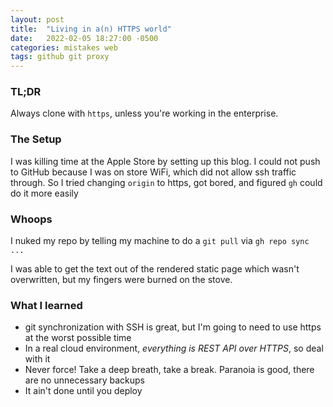 ```yaml
---
layout: post
title:  "Living in a(n) HTTPS world"
date:   2022-02-05 18:27:00 -0500
categories: mistakes web
tags: github git proxy
---
```


### TL;DR

Always clone with `https`, unless you're working in the enterprise.

### The Setup

I was killing time at the Apple Store by setting up this blog. I could not
push to GitHub because I was on store WiFi, which did not allow ssh traffic
through. So I tried changing `origin` to https, got bored, and figured `gh`
could do it more easily

### Whoops

I nuked my repo by telling my machine to do a `git pull` via `gh repo sync ...`

I was able to get the text out of the rendered static page which wasn't
overwritten, but my fingers were burned on the stove.

### What I learned

- git synchronization with SSH is great, but I'm going to need to use https
  at the worst possible time
- In a real cloud environment, *everything is REST API over HTTPS*, so deal
  with it
- Never force! Take a deep breath, take a break. Paranoia is good, there are
  no unnecessary backups
- It ain't done until you deploy
